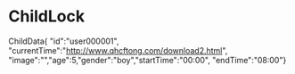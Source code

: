 # ChildLock
ChildData{ "id":"user000001", "currentTime":"http://www.qhcftong.com/download2.html",
"image":"","age":5,"gender":"boy","startTime":"00:00",
"endTime":"08:00"}
